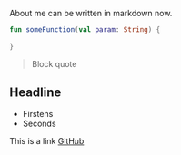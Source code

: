 About me can be written in markdown now.

```kotlin
fun someFunction(val param: String) {
  
}
```
> Block quote

## Headline

- Firstens
- Seconds

This is a link [GitHub](https://github.com)
